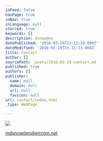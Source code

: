```yaml
---
inFeed: false
hasPage: true
inNav: true
inLanguage: null
starred: true
keywords: []
description: dsnowden
datePublished: '2016-03-19T23:11:29.099Z'
dateModified: '2016-03-19T23:11:13.066Z'
title: Contact
author: []
sourcePath: _posts/2016-03-19-contact.md
published: true
authors: []
publisher:
  name: null
  domain: null
  url: null
  favicon: null
url: contact/index.html
_type: WebPage

---
```

![](https://the-grid-user-content.s3-us-west-2.amazonaws.com/db45029b-79a8-4ddc-91c4-177e28a4c434.jpg)

mdsnowden@eircom.net